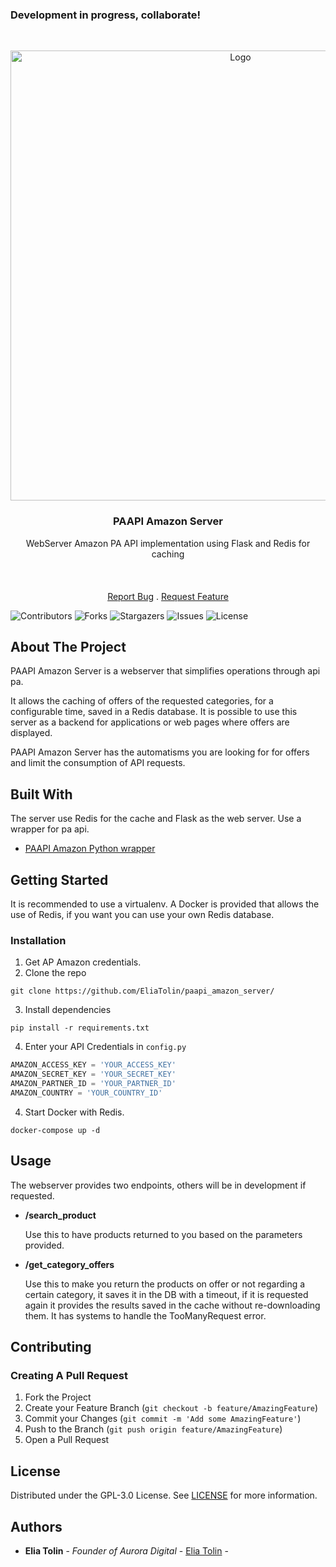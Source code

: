 ###  Development in progress, collaborate!
<br/>
<p align="center">
  <a href="https://github.com/EliaTolin/paapi_amazon_server">
    <img src="https://user-images.githubusercontent.com/60351315/197600582-6d538b00-eaf7-4975-a457-d89b1df543a5.png" alt="Logo" width="720">
  </a>

  <h3 align="center">PAAPI Amazon Server</h3>

  <p align="center">
    WebServer Amazon PA API implementation using Flask and Redis for caching
    <br/>
    <br/>
    <br/>
    <br/>
    <a href="https://github.com/EliaTolin/paapi_amazon_server/issues">Report Bug</a>
    .
    <a href="https://github.com/EliaTolin/paapi_amazon_server/issues">Request Feature</a>
  </p>
</p>

![Contributors](https://img.shields.io/github/contributors/EliaTolin/paapi_amazon_server?color=dark-green) ![Forks](https://img.shields.io/github/forks/EliaTolin/paapi_amazon_server?style=social) ![Stargazers](https://img.shields.io/github/stars/EliaTolin/paapi_amazon_server?style=social) ![Issues](https://img.shields.io/github/issues/EliaTolin/paapi_amazon_server) ![License](https://img.shields.io/github/license/EliaTolin/paapi_amazon_server) 

## About The Project

PAAPI Amazon Server is a webserver that simplifies operations through api pa.

 It allows the caching of offers of the requested categories, for a configurable time, saved in a Redis database.
It is possible to use this server as a backend for applications or web pages where offers are displayed.

PAAPI Amazon Server has the automatisms you are looking for for offers and limit the consumption of API requests.

## Built With

The server use Redis for the cache and Flask as the web server.
Use a wrapper for pa api.

* [PAAPI Amazon Python wrapper](https://github.com/sergioteula/python-amazon-paapi)

## Getting Started

It is recommended to use a virtualenv.
A Docker is provided that allows the use of Redis, if you want you can use your own Redis database.

### Installation

1. Get AP Amazon credentials.
2. Clone the repo

```shell
git clone https://github.com/EliaTolin/paapi_amazon_server/
```

3. Install dependencies

```shell
pip install -r requirements.txt
```

4. Enter your API Credentials in `config.py`

```py
AMAZON_ACCESS_KEY = 'YOUR_ACCESS_KEY'
AMAZON_SECRET_KEY = 'YOUR_SECRET_KEY'
AMAZON_PARTNER_ID = 'YOUR_PARTNER_ID'
AMAZON_COUNTRY = 'YOUR_COUNTRY_ID'
```

4. Start Docker with Redis.

```shell
docker-compose up -d
```

## Usage

The webserver provides two endpoints, others will be in development if requested.
- **/search_product**

	Use this to have products returned to you based on the parameters provided.


- **/get_category_offers**

	Use this to make you return the products on offer or not regarding a certain category, it saves it in the DB with a timeout, if it is requested 	again it provides the results saved in the cache without re-downloading them. It has systems to handle the TooManyRequest error.

## Contributing

### Creating A Pull Request

1. Fork the Project
2. Create your Feature Branch (`git checkout -b feature/AmazingFeature`)
3. Commit your Changes (`git commit -m 'Add some AmazingFeature'`)
4. Push to the Branch (`git push origin feature/AmazingFeature`)
5. Open a Pull Request

## License

Distributed under the GPL-3.0 License. See [LICENSE](https://github.com/EliaTolin/paapi_amazon_server/blob/master/LICENSE) for more information.

## Authors

* **Elia Tolin** - *Founder of Aurora Digital* - [Elia Tolin](https://github.com/EliaTolin/) -
